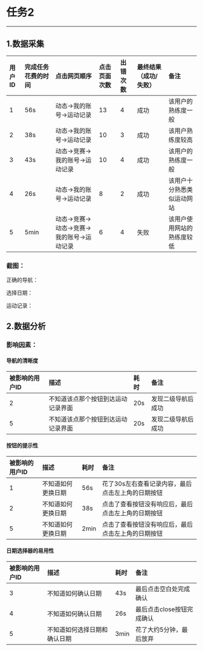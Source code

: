 # 任务2

---

## 1.数据采集

| 用户ID | 完成任务花费的时间 | 点击网页顺序 | 点击页面次数 | 出错次数 | 最终结果（成功/失败） | 备注 |
| :--- | :--- | :--- | :--- | :--- | :--- | :--- |
| 1 | 56s | 动态-&gt;我的账号-&gt;运动记录 | 13 | 4 | 成功 | 该用户的熟练度一般 |
| 2 | 38s | 动态-&gt;我的账号-&gt;运动记录 | 10 | 3 | 成功 | 该用户熟练度较高 |
| 3 | 43s | 动态-&gt;竞赛-&gt;我的账号-&gt;运动记录 | 10 | 4 | 成功 | 该用户的熟练度一般 |
| 4 | 26s | 动态-&gt;我的账号-&gt;运动记录 | 8 | 2 | 成功 | 该用户十分熟悉类似运动网站 |
| 5 | 5min | 动态-&gt;竞赛-&gt;动态-&gt;竞赛-&gt;我的账号-&gt;运动记录 | 6 | 4 | 失败 | 该用户使用网站的熟练度较低 |

### 截图：

正确的导航：

选择日期：

运动记录：

## 2.数据分析

### 影响因素：

#### 导航的清晰度

| 被影响的用户ID | 描述 | 耗时 | 备注 |
| :--- | :--- | :--- | :--- |
| 2 | 不知道该点那个按钮到达运动记录界面 | 20s | 发现二级导航后成功 |
| 5 | 不知道该点那个按钮到达运动记录界面 | 20s | 发现二级导航后成功 |


#### 按钮的提示性

| 被影响的用户ID | 描述 | 耗时 | 备注 |
| :--- | :--- | :--- | :--- |
| 1 | 不知道如何更换日期 | 56s | 花了30s左右查看记录内容，最后点击左上角的日期按钮|
| 2 | 不知道如何更换日期 | 38s | 点击了查看按钮没有响应后，最后点击左上角的日期按钮|
| 5 | 不知道如何更换日期 | 2min |点击了查看按钮没有响应后，最后点击左上角的日期按钮| 

#### 日期选择器的易用性

| 被影响的用户ID | 描述 | 耗时 | 备注 |
| :--- | :--- | :--- | :--- |
| 3 | 不知道如何确认日期 | 43s | 最后点击空白处完成确认 |
| 4 | 不知道如何确认日期 | 26s | 最后点击close按钮完成确认 |
| 5 | 不知道如何选择日期和确认日期 | 3min | 花了大约5分钟，最后放弃












